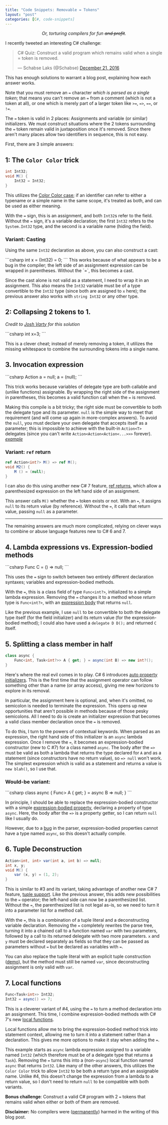 ```yaml
---
title: "Code Snippets: Removable = Tokens"
layout: "post"
categories: [C#, code-snippets]
---
```


<center><em>Or, torturing compilers for fun <strike>and profit</strike>.</em></center>

I recently tweeted an interesting C# challenge:

<div class="twitter-frame">
	<blockquote class="twitter-tweet" data-lang="en"><p lang="en" dir="ltr">C# Quiz: Construct a valid program which remains valid when a single = token is removed.</p>&mdash; Schabse Laks (@Schabse) <a href="https://twitter.com/Schabse/status/811644097505193984">December 21, 2016</a></blockquote>
	<script async src="//platform.twitter.com/widgets.js" charset="utf-8"></script>
</div>

This has enough solutions to warrant a blog post, explaining how each answer works.

Note that you must remove an `=` character _which is parsed as a single token_; that means you can't remove an `=` from a comment (which is not a token at all), or one which is merely part of a larger token like `>=`, `=>`, `==`, or `!=`.

The `=` token is valid in 2 places: Assignments and variable (or similar) initializers.  We must construct situations where the 2 tokens surrounding the `=` token remain valid in juxtaposition once it's removed.  Since there aren't many places allow two identifiers in sequence, this is not easy.

First, there are 3 simple answers:

## 1: The `Color Color` trick

```csharp
int Int32;
void M() {
    Int32 = Int32;
}
```

This utilizes the [Color Color case](https://github.com/ljw1004/csharpspec/blob/gh-pages/expressions.md#identical-simple-names-and-type-names); if an identifier can refer to either a typename or a simple name in the same scope, it's treated as both, and can be used as either meaning.

With the `=` sign, this is an assignment, and both `Int32`s refer to the field.  Without the `=` sign, it's a variable declaration; the first `Int32` refers to the `System.Int32` type, and the second is a variable name (hiding the field).

### Variant: Casting
Using the same `Int32` declaration as above, you can also construct a cast:

<div class="small"></div>
```csharp
int x = (Int32) = 0;
```
This works because of what appears to be a bug in the compiler; the left side of an assignment expression can be wrapped in parentheses.  Without the `=`, this becomes a cast.

Since the cast alone is not valid as a statement, I need to wrap it in an assignment.  This also means the `Int32` variable must be of a type convertible to the `Int32` type (since both are assigned to `x` here); the previous answer also works with `string Int32` or any other type.

## 2: Collapsing 2 tokens to 1.

_Credit to [Josh Varty](https://twitter.com/ThisIsJoshVarty/status/811646571825631232) for this solution_

<div class="small"></div>
```csharp
int x=3;
```

This is a clever cheat; instead of merely removing a token, it utilizes the missing whitespace to combine the surrounding tokens into a single name.

## 3. Invocation expression

<div class="small"></div>
```csharp
Action<int?> a = null;
a = (null);
```

This trick works because variables of delegate type are both callable and (unlike functions) assignable.  By wrapping the right side of the assignment in parentheses, this becomes a valid function call when the `=` is removed.

Making this compile is a bit tricky; the right side must be convertible to both the delegate type and its parameter.  `null` is the simple way to meet that requirement (and will come up again in more-complex answers).  To avoid the `null`, you must declare your own delegate that accepts itself as a parameter; this is impossible to achieve with the built-in `Action<T>` delegates (since you can't write `Action<Action<Action<...>>>` forever).  [_example_](https://tryroslyn.azurewebsites.net/#b:master/f:r/MYGwhgzhAEDC0G8BQBIAJgUxBg5mALhtAG4D2AlmtACIAU10aAlANxLQc2NuckVUBZWk0TtenKgF5otZi2hiOAXyRKgA)

### Variant: `ref` return
```csharp
ref Action<int?> M() => ref M();
void M2() {
    M () = (null);
}
```

I can also do this using another new C# 7 feature, [ref returns](https://blogs.msdn.microsoft.com/dotnet/2016/08/24/whats-new-in-csharp-7-0/#user-content-ref-returns-and-locals), which allow a parenthesized expression on the left hand side of an assignment.

This answer calls `M()` whether the `=` token exists or not.  With an `=`, it assigns `null` to its return value (by reference).  Without the `=`, it calls that return value, passing `null` as a parameter.

----

The remaining answers are much more complicated, relying on clever ways to combine or abuse language features new to C# 6 and 7. 

## 4. Lambda expressions vs. Expression-bodied methods
<div class="small"></div>
```csharp
Func<int?> C = () => null;
```

This uses the `=` sign to switch between two entirely different declaration syntaxes; variables and expression-bodied methods.

With the `=`, this is a class field of type `Func<int?>`, initialized to a simple lambda expression.  Removing the `=` changes it to a method whose _return_ type is `Func<int?>`, with an [expression body](https://github.com/dotnet/roslyn/wiki/New-Language-Features-in-C%23-6#expression-bodied-function-members) that returns `null`.

Like the previous example, I use `null` to be convertible to both the delegate type itself (for the field initializer) and its return value (for the expression-bodied method); I could also have used a `delegate D D();` and returned `C` itself.

## 5. Splitting a class member in half
```csharp
class async { 
    Func<int, Task<int?>> A { get; } = async(int B) => new int?();
}
```

Here's where the real evil comes in to play.  C# 6 introduces [auto property initializers](https://github.com/dotnet/roslyn/wiki/New-Language-Features-in-C%23-6#initializers-for-auto-properties).  This is the first time that the assignment operator can follow something other than a name (or array access), giving me new horizons to explore in its removal.

In particular, the assignment here is optional, and, when it's omitted, no semicolon is needed to terminate the expression.  This opens up new opportunities that aren't possible in methods because of those pesky semicolons.  All I need to do is create an initializer expression that becomes a valid class member declaration once the `=` is removed.

To do this, I turn to the powers of contextual keywords.  When parsed as an expression, the right hand side of this initializer is an `async` lambda expression.  Once I remove the `=`, it becomes an expression-bodied constructor (new to C #7) for a class named `async`.  The body after the `=>` must be valid as both a lambda that returns the type declared for `A` and as a statement (since constructors have no return value), so `=> null` won't work.  The simplest expression which is valid as a statement and returns a value is `new blah()`, so I use that.

### Would-be variant:
<div class="small"></div>
```csharp
class async {
    Func<int, Task<int?>> A { get; } = async B => null;
}
```

In principle, I should be able to replace the expression-bodied constructor with a simple [expression-bodied property](https://github.com/dotnet/roslyn/wiki/New-Language-Features-in-C%23-6#expression-bodies-on-property-like-function-members), declaring a property of type `async`.  Here, the body after the `=>` is a property getter, so I can return `null` like I usually do.

However, due to a [bug](https://github.com/dotnet/roslyn/issues/16044) in the parser, expression-bodied properties cannot have a type named `async`, so this doesn't actually compile.


## 6. Tuple Deconstruction
```csharp
Action<int, int> var(int a, int b) => null;
int x, y;
void M() {
    var (x, y) = (1, 2);
}
```

This is similar to #3 and its variant, taking advantage of another new C# 7 feature, [tuple support](https://blogs.msdn.microsoft.com/dotnet/2016/08/24/whats-new-in-csharp-7-0/#user-content-tuples).  Like the previous answer, this adds new possibilities to the `=` operator; the left-hand side can now be a parenthesized list.  Without the `=`, the parenthesized list is not legal as-is, so we need to turn it into a parameter list for a method call.

With the `=`, this is a combination of a tuple literal and a deconstructing variable declaration.  Removing the `=` completely rewrites the parse tree, turning it into a chained call to a function named `var` with two parameters, followed by a call to its returned delegate with two more parameters.  `x` and `y` must be declared separately as fields so that they can be passed as parameters without `=` but be declared as variables with `=`.

You can also replace the tuple literal with an explicit tuple construction ([demo](https://tryroslyn.azurewebsites.net/#b:master/f:r/K4Zwlgdg5gBAygTxAFwKYFsDcAoAxgGwEMQQYBhGAb2xlpgEFdkwB7CAHgBVgAHfVdpGQAaIQD4xMAG6EATgAohMQsJhKARgEoYAXkkRg+fDjpqIyGAA9VCE3SkswAExgBZeduqnTM2THnWMAjaOv7cfKgAdGSyqIRo8gCMqgBMmpp2tAC+2FlAA)), but the method must still be named `var`, since deconstructing assignment is only valid with `var`.


## 7. Local functions

```csharp
Func<Task<int>> Int32;
Int32 = async() => 7;
```

This is a cleverer variant of #4, using the `=` to turn a method declaration into an assignment.  This time, I combine expression-bodied methods with C# 7's new [local functions](https://blogs.msdn.microsoft.com/dotnet/2016/08/24/whats-new-in-csharp-7-0/#user-content-local-functions).

Local functions allow me to bring the expression-bodied method trick into statement context, allowing me to turn it into a statement rather than a declaration.  This gives me more options to make it stay when adding the `=`.

This example starts as `async` lambda expression assigned to a variable named `Int32` (which therefore must be of a delegate type that returns a `Task`).  Removing the `=` turns this into a (non-`async`) local function named `async` that returns `Int32`.  Like many of the other answers, this utilizes the `Color Color` trick to allow `Int32` to be both a return type and an assignable name.  Unlike #4, this doesn't change the expression from a lambda to a return value, so I don't need to return `null` to be compatible with both variants.

**Bonus challenge**: Construct a valid C# program with 2 `=` tokens that remains valid when either or both of them are removed.

**Disclaimer:** No compilers were ([permanently](https://github.com/dotnet/roslyn/issues?utf8=%E2%9C%93&q=16068%20OR%2016098%20OR%2016044%20author%3Aslaks)) harmed in the writing of this blog post.
